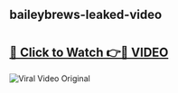 ## baileybrews-leaked-video 

# <h2><a href="http://freeplayer.one?title=baileybrews-leaked-video&ref=21J">🔗 Click to Watch 👉🔴 VIDEO</a></h2>

<a href="http://freeplayer.one?title=baileybrews-leaked-video&ref=21J" rel="nofollow" data-target="animated-image.originalLink"><img src="https://i.ibb.co.com/xMMVF88/686577567.gif" alt="Viral Video Original" style="max-width: 100%; display: inline-block;" data-target="animated-image.originalImage"></a>

